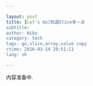```yaml
---

layout: post  
title: [Let's Go]知道Slice多一点  
subtitle:   
author: Hiko  
category: tech  
tags: go,slice,array,value copy  
ctime: 2016-03-14 20:51:11  
lang: zh  

---
```


内容准备中.
